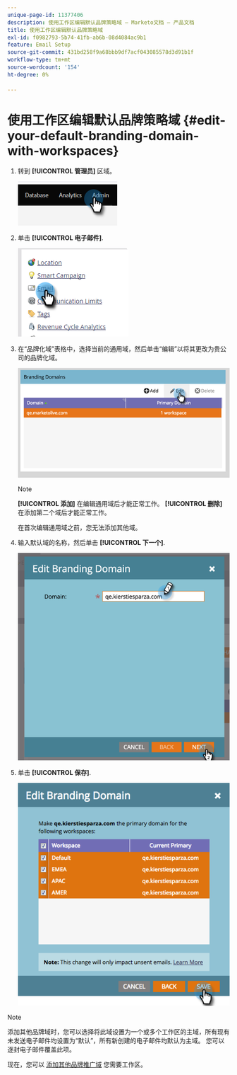 ```yaml
---
unique-page-id: 11377406
description: 使用工作区编辑默认品牌策略域 — Marketo文档 — 产品文档
title: 使用工作区编辑默认品牌策略域
exl-id: f0982793-5b74-41fb-ab6b-08d4084ac9b1
feature: Email Setup
source-git-commit: 431bd258f9a68bbb9df7acf043085578d3d91b1f
workflow-type: tm+mt
source-wordcount: '154'
ht-degree: 0%

---
```


# 使用工作区编辑默认品牌策略域 {#edit-your-default-branding-domain-with-workspaces}

1. 转到 **[!UICONTROL 管理员]** 区域。

   ![](assets/edit-your-default-branding-domain-with-workspaces-1.png)

1. 单击 **[!UICONTROL 电子邮件]**.

   ![](assets/edit-your-default-branding-domain-with-workspaces-2.png)

1. 在“品牌化域”表格中，选择当前的通用域，然后单击“编辑”以将其更改为贵公司的品牌化域。

   ![](assets/edit-your-default-branding-domain-with-workspaces-3.png)

   >[!NOTE]
   >
   >**[!UICONTROL 添加]** 在编辑通用域后才能正常工作。 **[!UICONTROL 删除]** 在添加第二个域后才能正常工作。
   >
   >在首次编辑通用域之前，您无法添加其他域。

1. 输入默认域的名称，然后单击 **[!UICONTROL 下一个]**.

   ![](assets/edit-your-default-branding-domain-with-workspaces-4.png)

1. 单击 **[!UICONTROL 保存]**.

   ![](assets/edit-your-default-branding-domain-with-workspaces-5.png)

>[!NOTE]
>
>添加其他品牌域时，您可以选择将此域设置为一个或多个工作区的主域，所有现有未发送电子邮件均设置为“默认”，所有新创建的电子邮件均默认为主域。 您可以逐封电子邮件覆盖此项。

现在，您可以 [添加其他品牌推广域](/help/marketo/product-docs/administration/email-setup/add-multiple-branding-domains/add-an-additional-branding-domain-with-workspaces.md) 您需要工作区。
